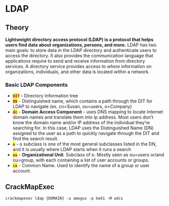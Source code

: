 # LDAP

## Theory

**Lightweight directory access protocol (LDAP) is a protocol that helps users find data about organizations, persons, and more.** LDAP has two main goals: to store data in the LDAP directory and authenticate users to access the directory. It also provides the communication language that applications require to send and receive information from directory services. A directory service provides access to _where_ information on organizations, individuals, and other data is located within a network.

### Basic LDAP Components

* <mark style="color:purple;">**`DIT`**</mark> - Directory Information tree
* <mark style="color:purple;">**`DN`**</mark> - Distinguished name, which contains a path through the DIT for LDAP to navigate (ex. cn=Susan, ou=users, o=Company)
* <mark style="color:purple;">**`dc`**</mark> - **Domain Access Component** - uses DNS mapping to locate Internet domain names and translate them into Ip address. Most users don’t know the domain name and/or IP address of the individual they’re searching for. In this case, LDAP uses the Distinguished Name (DN) assigned to the user as a path to quickly navigate through the DIT and find the search result.
* <mark style="color:purple;">**`o`**</mark> - o subclass is one of the most general subclasses listed in the DN, and it is usually where LDAP starts when it runs a search
* <mark style="color:purple;">**`ou`**</mark> - **Organizational Unit**. Subclass of o. Mostly seen as ou=users or/and ou=group, with each containing a list of user accounts or groups.
* <mark style="color:purple;">**`cn`**</mark> - Common Name. Used to identify the name of a group or user account.

## CrackMapExec

```
crackmapexec ldap {DOMAIN} -u amogus -p kek1 -M adcs
```
